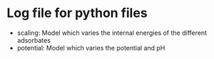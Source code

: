 Log file for python files
=========================

* scaling: Model which varies the internal energies of the different adsorbates
* potential: Model which varies the potential and pH
